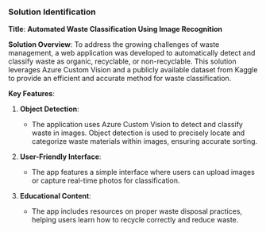 ### Solution Identification

**Title**: **Automated Waste Classification Using Image Recognition**

**Solution Overview**:
To address the growing challenges of waste management, a web application was developed to automatically detect and classify waste as organic, recyclable, or non-recyclable. This solution leverages Azure Custom Vision and a publicly available dataset from Kaggle to provide an efficient and accurate method for waste classification.

**Key Features**:
1. **Object Detection**:
   - The application uses Azure Custom Vision to detect and classify waste in images. Object detection is used to precisely locate and categorize waste materials within images, ensuring accurate sorting.

2. **User-Friendly Interface**:
   - The app features a simple interface where users can upload images or capture real-time photos for classification.

3. **Educational Content**:
   - The app includes resources on proper waste disposal practices, helping users learn how to recycle correctly and reduce waste.